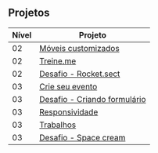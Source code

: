 ## Projetos

| Nível | Projeto                                                                                                              |
| ----- | -------------------------------------------------------------------------------------------------------------------- |
| 02    | [Móveis customizados](https://ovictorlelis.dev/explorer-rocketseat/nivel02/01-moveis-customizados/)                  |
| 02    | [Treine.me](https://ovictorlelis.dev/explorer-rocketseat/nivel02/02-treine-me/)                                      |
| 02    | [Desafio - Rocket.sect](https://ovictorlelis.dev/explorer-rocketseat/nivel02/desafio/01-explorer-rocket-sect/)       |
| 03    | [Crie seu evento](https://ovictorlelis.dev/explorer-rocketseat/nivel03/01-crie-seu-evento/)                          |
| 03    | [Desafio - Criando formulário](https://ovictorlelis.dev/explorer-rocketseat/nivel03/desafio/01-criando-formularios/) |
| 03    | [Responsividade](https://ovictorlelis.dev/explorer-rocketseat/nivel03/02-responsividade/)                            |
| 03    | [Trabalhos](https://ovictorlelis.dev/explorer-rocketseat/nivel03/03-trabalhos/)                                      |
| 03    | [Desafio - Space cream](https://ovictorlelis.dev/explorer-rocketseat/nivel03/desafio/02-space-cream/)                |
